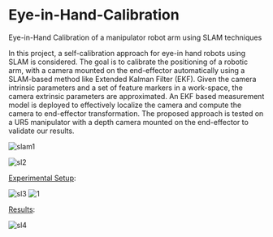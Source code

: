 # Eye-in-Hand-Calibration
Eye-in-Hand Calibration of a manipulator robot arm using SLAM techniques

In this project, a self-calibration approach for eye-in hand robots using SLAM is considered. The goal is to calibrate the positioning of a robotic arm, with a camera mounted on the end-effector automatically using a SLAM-based method like Extended Kalman Filter (EKF). Given the camera intrinsic parameters and a set of feature markers in a work-space, the camera extrinsic parameters are approximated. An EKF based measurement model is deployed to effectively localize the camera and compute the camera to end-effector transformation. The proposed approach is tested on a UR5 manipulator with a depth camera mounted on the end-effector to validate our results.

![slam1](https://user-images.githubusercontent.com/92863991/212874861-dc694906-dc41-43db-a32b-fb8778edbee9.png)

![sl2](https://user-images.githubusercontent.com/92863991/212874860-40e620c9-a2be-4a63-8f8f-67721a93597e.png)



<ins>Experimental Setup</ins>:


![sl3](https://user-images.githubusercontent.com/92863991/212874859-e1859b4e-e101-4e75-9f89-293a1b467cc8.png)
![1](https://user-images.githubusercontent.com/92863991/212873345-50953a35-31e9-402b-b445-c5572354d226.png)

<ins>Results</ins>:


![sl4](https://user-images.githubusercontent.com/92863991/212874855-9168c7ce-9129-406a-9559-22ce920206c9.png)


